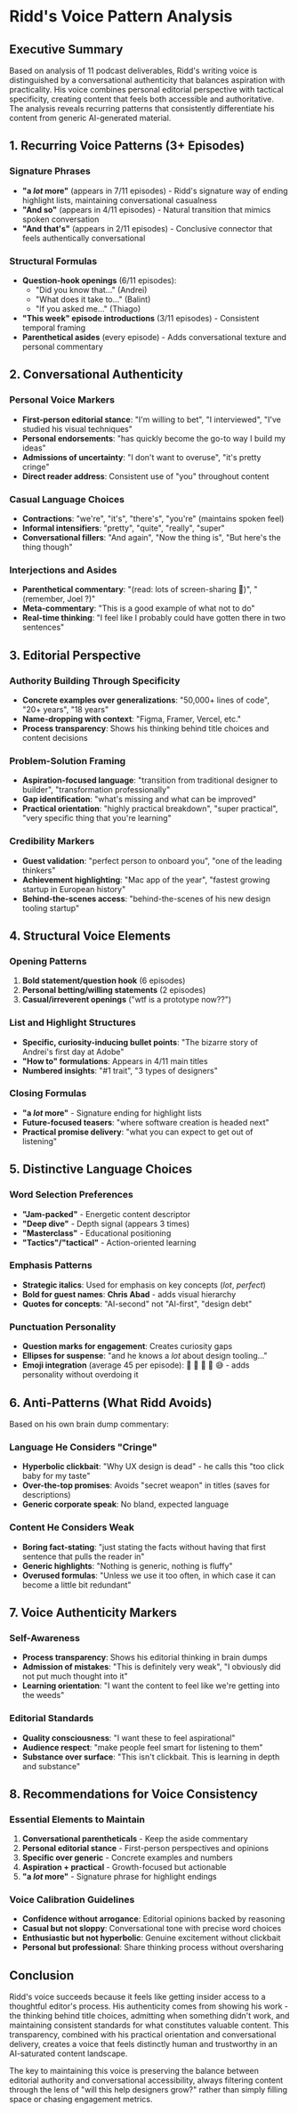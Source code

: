 # Ridd's Voice Pattern Analysis

## Executive Summary

Based on analysis of 11 podcast deliverables, Ridd's writing voice is distinguished by a conversational authenticity that balances aspiration with practicality. His voice combines personal editorial perspective with tactical specificity, creating content that feels both accessible and authoritative. The analysis reveals recurring patterns that consistently differentiate his content from generic AI-generated material.

## 1. Recurring Voice Patterns (3+ Episodes)

### Signature Phrases
- **"a *lot* more"** (appears in 7/11 episodes) - Ridd's signature way of ending highlight lists, maintaining conversational casualness
- **"And so"** (appears in 4/11 episodes) - Natural transition that mimics spoken conversation
- **"And that's"** (appears in 2/11 episodes) - Conclusive connector that feels authentically conversational

### Structural Formulas
- **Question-hook openings** (6/11 episodes): 
  - "Did you know that..." (Andrei)
  - "What does it take to..." (Balint)
  - "If you asked me..." (Thiago)
- **"This week" episode introductions** (3/11 episodes) - Consistent temporal framing
- **Parenthetical asides** (every episode) - Adds conversational texture and personal commentary

## 2. Conversational Authenticity

### Personal Voice Markers
- **First-person editorial stance**: "I'm willing to bet", "I interviewed", "I've studied his visual techniques"
- **Personal endorsements**: "has quickly become the go-to way I build my ideas"
- **Admissions of uncertainty**: "I don't want to overuse", "it's pretty cringe"
- **Direct reader address**: Consistent use of "you" throughout content

### Casual Language Choices
- **Contractions**: "we're", "it's", "there's", "you're" (maintains spoken feel)
- **Informal intensifiers**: "pretty", "quite", "really", "super" 
- **Conversational fillers**: "And again", "Now the thing is", "But here's the thing though"

### Interjections and Asides
- **Parenthetical commentary**: "(read: lots of screen-sharing 👀)", "(remember, Joel ?)"
- **Meta-commentary**: "This is a good example of what not to do"
- **Real-time thinking**: "I feel like I probably could have gotten there in two sentences"

## 3. Editorial Perspective

### Authority Building Through Specificity
- **Concrete examples over generalizations**: "50,000+ lines of code", "20+ years", "18 years"
- **Name-dropping with context**: "Figma, Framer, Vercel, etc."
- **Process transparency**: Shows his thinking behind title choices and content decisions

### Problem-Solution Framing
- **Aspiration-focused language**: "transition from traditional designer to builder", "transformation professionally"
- **Gap identification**: "what's missing and what can be improved"
- **Practical orientation**: "highly practical breakdown", "super practical", "very specific thing that you're learning"

### Credibility Markers
- **Guest validation**: "perfect person to onboard you", "one of the leading thinkers"
- **Achievement highlighting**: "Mac app of the year", "fastest growing startup in European history"
- **Behind-the-scenes access**: "behind-the-scenes of his new design tooling startup"

## 4. Structural Voice Elements

### Opening Patterns
1. **Bold statement/question hook** (6 episodes)
2. **Personal betting/willing statements** (2 episodes)
3. **Casual/irreverent openings** ("wtf is a prototype now??")

### List and Highlight Structures
- **Specific, curiosity-inducing bullet points**: "The bizarre story of Andrei's first day at Adobe"
- **"How to" formulations**: Appears in 4/11 main titles
- **Numbered insights**: "#1 trait", "3 types of designers"

### Closing Formulas
- **"a *lot* more"** - Signature ending for highlight lists
- **Future-focused teasers**: "where software creation is headed next"
- **Practical promise delivery**: "what you can expect to get out of listening"

## 5. Distinctive Language Choices

### Word Selection Preferences
- **"Jam-packed"** - Energetic content descriptor
- **"Deep dive"** - Depth signal (appears 3 times)
- **"Masterclass"** - Educational positioning
- **"Tactics"/"tactical"** - Action-oriented learning

### Emphasis Patterns
- **Strategic italics**: Used for emphasis on key concepts (*lot*, *perfect*)
- **Bold for guest names**: **Chris Abad** - adds visual hierarchy
- **Quotes for concepts**: "AI-second" not "AI-first", "design debt"

### Punctuation Personality
- **Question marks for engagement**: Creates curiosity gaps
- **Ellipses for suspense**: "and he knows a *lot* about design tooling..."
- **Emoji integration** (average 45 per episode): 👀 👀 🤯 💪 😅 - adds personality without overdoing it

## 6. Anti-Patterns (What Ridd Avoids)

Based on his own brain dump commentary:

### Language He Considers "Cringe"
- **Hyperbolic clickbait**: "Why UX design is dead" - he calls this "too click baby for my taste"
- **Over-the-top promises**: Avoids "secret weapon" in titles (saves for descriptions)
- **Generic corporate speak**: No bland, expected language

### Content He Considers Weak
- **Boring fact-stating**: "just stating the facts without having that first sentence that pulls the reader in"
- **Generic highlights**: "Nothing is generic, nothing is fluffy"
- **Overused formulas**: "Unless we use it too often, in which case it can become a little bit redundant"

## 7. Voice Authenticity Markers

### Self-Awareness
- **Process transparency**: Shows his editorial thinking in brain dumps
- **Admission of mistakes**: "This is definitely very weak", "I obviously did not put much thought into it"
- **Learning orientation**: "I want the content to feel like we're getting into the weeds"

### Editorial Standards
- **Quality consciousness**: "I want these to feel aspirational"
- **Audience respect**: "make people feel smart for listening to them"
- **Substance over surface**: "This isn't clickbait. This is learning in depth and substance"

## 8. Recommendations for Voice Consistency

### Essential Elements to Maintain
1. **Conversational parentheticals** - Keep the aside commentary
2. **Personal editorial stance** - First-person perspectives and opinions
3. **Specific over generic** - Concrete examples and numbers
4. **Aspiration + practical** - Growth-focused but actionable
5. **"a *lot* more"** - Signature phrase for highlight endings

### Voice Calibration Guidelines
- **Confidence without arrogance**: Editorial opinions backed by reasoning
- **Casual but not sloppy**: Conversational tone with precise word choices
- **Enthusiastic but not hyperbolic**: Genuine excitement without clickbait
- **Personal but professional**: Share thinking process without oversharing

## Conclusion

Ridd's voice succeeds because it feels like getting insider access to a thoughtful editor's process. His authenticity comes from showing his work - the thinking behind title choices, admitting when something didn't work, and maintaining consistent standards for what constitutes valuable content. This transparency, combined with his practical orientation and conversational delivery, creates a voice that feels distinctly human and trustworthy in an AI-saturated content landscape.

The key to maintaining this voice is preserving the balance between editorial authority and conversational accessibility, always filtering content through the lens of "will this help designers grow?" rather than simply filling space or chasing engagement metrics.